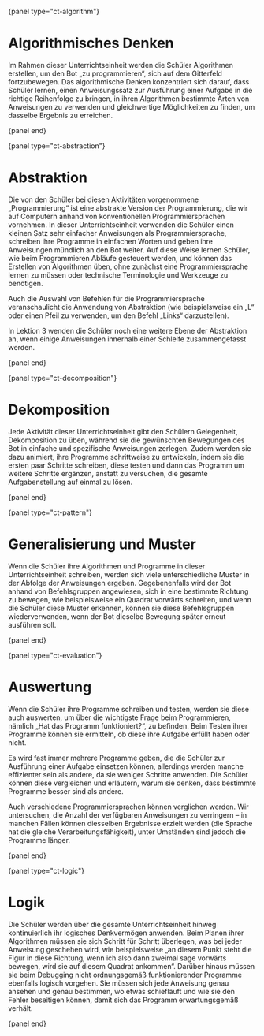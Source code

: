 {panel type="ct-algorithm"}

# Algorithmisches Denken

Im Rahmen dieser Unterrichtseinheit werden die Schüler Algorithmen erstellen, um den Bot „zu programmieren“, sich auf dem Gitterfeld fortzubewegen. Das algorithmische Denken konzentriert sich darauf, dass Schüler lernen, einen Anweisungssatz zur Ausführung einer Aufgabe in die richtige Reihenfolge zu bringen, in ihren Algorithmen bestimmte Arten von Anweisungen zu verwenden und gleichwertige Möglichkeiten zu finden, um dasselbe Ergebnis zu erreichen.

{panel end}

{panel type="ct-abstraction"}

# Abstraktion

Die von den Schüler bei diesen Aktivitäten vorgenommene „Programmierung“ ist eine abstrakte Version der Programmierung, die wir auf Computern anhand von konventionellen Programmiersprachen vornehmen. In dieser Unterrichtseinheit verwenden die Schüler einen kleinen Satz sehr einfacher Anweisungen als Programmiersprache, schreiben ihre Programme in einfachen Worten und geben ihre Anweisungen mündlich an den Bot weiter. Auf diese Weise lernen Schüler, wie beim Programmieren Abläufe gesteuert werden, und können das Erstellen von Algorithmen üben, ohne zunächst eine Programmiersprache lernen zu müssen oder technische Terminologie und Werkzeuge zu benötigen.

Auch die Auswahl von Befehlen für die Programmiersprache veranschaulicht die Anwendung von Abstraktion (wie beispielsweise ein „L“ oder einen Pfeil zu verwenden, um den Befehl „Links“ darzustellen).

In Lektion 3 wenden die Schüler noch eine weitere Ebene der Abstraktion an, wenn einige Anweisungen innerhalb einer Schleife zusammengefasst werden.

{panel end}

{panel type="ct-decomposition"}

# Dekomposition

Jede Aktivität dieser Unterrichtseinheit gibt den Schülern Gelegenheit, Dekomposition zu üben, während sie die gewünschten Bewegungen des Bot in einfache und spezifische Anweisungen zerlegen. Zudem werden sie dazu animiert, ihre Programme schrittweise zu entwickeln, indem sie die ersten paar Schritte schreiben, diese testen und dann das Programm um weitere Schritte ergänzen, anstatt zu versuchen, die gesamte Aufgabenstellung auf einmal zu lösen.

{panel end}

{panel type="ct-pattern"}

# Generalisierung und Muster

Wenn die Schüler ihre Algorithmen und Programme in dieser Unterrichtseinheit schreiben, werden sich viele unterschiedliche Muster in der Abfolge der Anweisungen ergeben. Gegebenenfalls wird der Bot anhand von Befehlsgruppen angewiesen, sich in eine bestimmte Richtung zu bewegen, wie beispielsweise ein Quadrat vorwärts schreiten, und wenn die Schüler diese Muster erkennen, können sie diese Befehlsgruppen wiederverwenden, wenn der Bot dieselbe Bewegung später erneut ausführen soll.

{panel end}

{panel type="ct-evaluation"}

# Auswertung

Wenn die Schüler ihre Programme schreiben und testen, werden sie diese auch auswerten, um über die wichtigste Frage beim Programmieren, nämlich „Hat das Programm funktioniert?“, zu befinden. Beim Testen ihrer Programme können sie ermitteln, ob diese ihre Aufgabe erfüllt haben oder nicht.

Es wird fast immer mehrere Programme geben, die die Schüler zur Ausführung einer Aufgabe einsetzen können, allerdings werden manche effizienter sein als andere, da sie weniger Schritte anwenden. Die Schüler können diese vergleichen und erläutern, warum sie denken, dass bestimmte Programme besser sind als andere.

Auch verschiedene Programmiersprachen können verglichen werden. Wir untersuchen, die Anzahl der verfügbaren Anweisungen zu verringern – in manchen Fällen können diesselben Ergebnisse erzielt werden (die Sprache hat die gleiche Verarbeitungsfähigkeit), unter Umständen sind jedoch die Programme länger.

{panel end}

{panel type="ct-logic"}

# Logik

Die Schüler werden über die gesamte Unterrichtseinheit hinweg kontinuierlich ihr logisches Denkvermögen anwenden. Beim Planen ihrer Algorithmen müssen sie sich Schritt für Schritt überlegen, was bei jeder Anweisung geschehen wird, wie beispielsweise „an diesem Punkt steht die Figur in diese Richtung, wenn ich also dann zweimal sage vorwärts bewegen, wird sie auf diesem Quadrat ankommen“. Darüber hinaus müssen sie beim Debugging nicht ordnungsgemäß funktionierender Programme ebenfalls logisch vorgehen. Sie müssen sich jede Anweisung genau ansehen und genau bestimmen, wo etwas schiefläuft und wie sie den Fehler beseitigen können, damit sich das Programm erwartungsgemäß verhält.

{panel end}